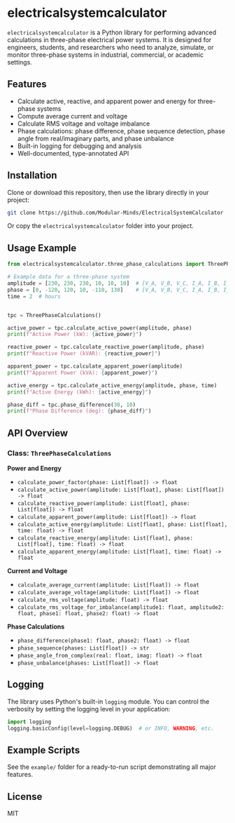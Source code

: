 
# electricalsystemcalculator

`electricalsystemcalculator` is a Python library for performing advanced calculations in three-phase electrical power systems. It is designed for engineers, students, and researchers who need to analyze, simulate, or monitor three-phase systems in industrial, commercial, or academic settings.

## Features

- Calculate active, reactive, and apparent power and energy for three-phase systems
- Compute average current and voltage
- Calculate RMS voltage and voltage imbalance
- Phase calculations: phase difference, phase sequence detection, phase angle from real/imaginary parts, and phase unbalance
- Built-in logging for debugging and analysis
- Well-documented, type-annotated API

## Installation

Clone or download this repository, then use the library directly in your project:

```bash
git clone https://github.com/Modular-Minds/ElectricalSystemCalculator
```

Or copy the `electricalsystemcalculator` folder into your project.

## Usage Example

```python
from electricalsystemcalculator.three_phase_calculations import ThreePhaseCalculations

# Example data for a three-phase system
amplitude = [230, 230, 230, 10, 10, 10]  # [V_A, V_B, V_C, I_A, I_B, I_C]
phase = [0, -120, 120, 10, -110, 130]    # [V_A, V_B, V_C, I_A, I_B, I_C]
time = 2  # hours


tpc = ThreePhaseCalculations()

active_power = tpc.calculate_active_power(amplitude, phase)
print(f"Active Power (kW): {active_power}")

reactive_power = tpc.calculate_reactive_power(amplitude, phase)
print(f"Reactive Power (kVAR): {reactive_power}")

apparent_power = tpc.calculate_apparent_power(amplitude)
print(f"Apparent Power (kVA): {apparent_power}")

active_energy = tpc.calculate_active_energy(amplitude, phase, time)
print(f"Active Energy (kWh): {active_energy}")

phase_diff = tpc.phase_difference(30, 10)
print(f"Phase Difference (deg): {phase_diff}")
```

## API Overview

### Class: `ThreePhaseCalculations`

**Power and Energy**
- `calculate_power_factor(phase: List[float]) -> float`
- `calculate_active_power(amplitude: List[float], phase: List[float]) -> float`
- `calculate_reactive_power(amplitude: List[float], phase: List[float]) -> float`
- `calculate_apparent_power(amplitude: List[float]) -> float`
- `calculate_active_energy(amplitude: List[float], phase: List[float], time: float) -> float`
- `calculate_reactive_energy(amplitude: List[float], phase: List[float], time: float) -> float`
- `calculate_apparent_energy(amplitude: List[float], time: float) -> float`

**Current and Voltage**
- `calculate_average_current(amplitude: List[float]) -> float`
- `calculate_average_voltage(amplitude: List[float]) -> float`
- `calculate_rms_voltage(amplitude: float) -> float`
- `calculate_rms_voltage_for_imbalance(amplitude1: float, amplitude2: float, phase1: float, phase2: float) -> float`

**Phase Calculations**
- `phase_difference(phase1: float, phase2: float) -> float`
- `phase_sequence(phases: List[float]) -> str`
- `phase_angle_from_complex(real: float, imag: float) -> float`
- `phase_unbalance(phases: List[float]) -> float`

## Logging

The library uses Python's built-in `logging` module. You can control the verbosity by setting the logging level in your application:

```python
import logging
logging.basicConfig(level=logging.DEBUG)  # or INFO, WARNING, etc.
```

## Example Scripts

See the `example/` folder for a ready-to-run script demonstrating all major features.

## License

MIT
